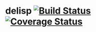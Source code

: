 delisp [![Build Status](https://travis-ci.com/ams-hackers/delisp.svg?branch=master)](https://travis-ci.com/ams-hackers/delisp) [![Coverage Status](https://coveralls.io/repos/github/ams-hackers/delisp/badge.svg?branch=master)](https://coveralls.io/github/ams-hackers/delisp?branch=master)
======


